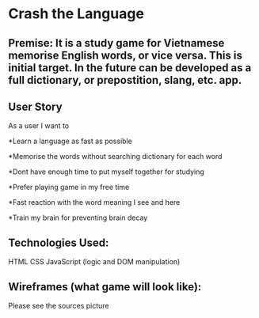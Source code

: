 # Crash the Language

## Premise: It is a study game for Vietnamese memorise English words, or vice versa. This is initial target. In the future can be developed as a full dictionary, or prepostition, slang, etc. app.

## User Story
As a user I want to

*Learn a language as fast as possible

*Memorise the words without searching dictionary for each word

*Dont have enough time to put myself together for studying

*Prefer playing game in my free time

*Fast reaction with the word meaning I see and here

*Train my brain for preventing brain decay

## Technologies Used:
HTML
CSS
JavaScript (logic and DOM manipulation)

## Wireframes (what game will look like): 
Please see the sources picture